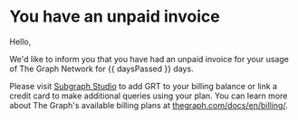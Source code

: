 # You have an unpaid invoice

Hello,

We'd like to inform you that you have had an unpaid invoice for your usage of The Graph Network for {{ daysPassed }} days.

Please visit <a href="https://thegraph.com/studio/billing/?show=Deposit">Subgraph Studio</a> to add GRT to your billing balance or link a credit card to make additional queries using your plan. You can learn more about The Graph's available billing plans at [thegraph.com/docs/en/billing/](https://thegraph.com/docs/en/billing/).

<subscriptions-footer />
